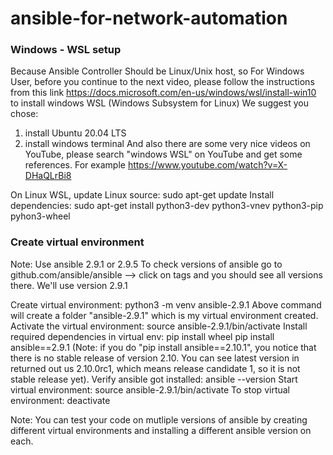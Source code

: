 # ansible-for-network-automation

### Windows - WSL setup

Because Ansible Controller Should be Linux/Unix host, so
For Windows User, before you continue to the next video, please follow the instructions from this link https://docs.microsoft.com/en-us/windows/wsl/install-win10 to install windows WSL (Windows Subsystem for Linux)
We suggest you chose:
1. install Ubuntu 20.04 LTS
2. install windows terminal
And also there are some very nice videos on YouTube, please search "windows WSL" on YouTube and get some references.
For example https://www.youtube.com/watch?v=X-DHaQLrBi8

On Linux WSL, update Linux source: sudo apt-get update
Install dependencies: sudo apt-get install python3-dev python3-vnev python3-pip pyhon3-wheel

### Create virtual environment

Note: Use ansible 2.9.1 or 2.9.5
To check versions of ansible go to github.com/ansible/ansible  --> click on tags and you should see all versions there.
We'll use version 2.9.1

Create virtual environment:  python3 -m venv ansible-2.9.1
Above command will create a folder "ansible-2.9.1" which is my virtual environment created.
Activate the virtual environment:  source ansible-2.9.1/bin/activate
Install required dependencies in virtual env:
pip install wheel
pip install ansible==2.9.1
(Note: if you do "pip install ansible==2.10.1", you notice that there is no stable release of version 2.10. You can see latest version in returned out us 2.10.0rc1, which means release candidate 1, so it is not stable release yet).
Verify ansible got installed: ansible --version
Start virtual environment:  source ansible-2.9.1/bin/activate
To stop virtual environment: deactivate

Note: You can test your code on mutliple versions of ansible by creating different virtual environments and installing a different ansible version on each.

